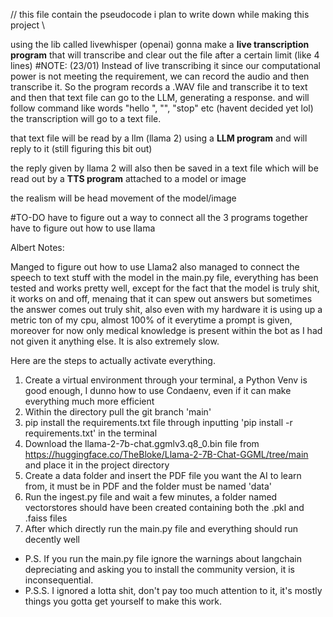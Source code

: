 // this file contain the pseudocode i plan to write down while making this project \\

using the lib called livewhisper (openai) gonna make a **live transcription program** that 
                will transcribe and clear out the file after a certain limit (like 4 lines) #NOTE: (23/01) Instead of live transcribing it since our computational power is not meeting the requirement, we can record the audio and then transcribe it. So the program records a .WAV file and transcribe it to text and then that text file can go to the LLM, generating a response.
                                    and 
                will follow command like words "hello <name>", "<name>", "stop" etc (havent decided yet lol)
the transcription will go to a text file. 

that text file will be read by a llm (llama 2) using a **LLM program** 
and will reply to it (still figuring this bit out) 

the reply given by llama 2 will also then be saved in a text file which will be read out by a **TTS program** attached to a model or image 

the realism will be head movement of the model/image


#TO-DO 
have to figure out a way to connect all the 3 programs together 
have to figure out how to use llama 

Albert Notes:

Manged to figure out how to use Llama2 also managed to connect the speech to text stuff with the model in the main.py file, everything has been tested and works pretty well, except for the fact that the model is truly shit, it works on and off, menaing that it can spew out answers but sometimes the answer comes out truly shit, also even with my hardware it is using up a metric ton of my cpu, almost 100% of it everytime a prompt is given, moreover for now only medical knowledge is present within the bot as I had not given it anything else. It is also extremely slow.

Here are the steps to actually activate everything.

1. Create a virtual environment through your terminal, a Python Venv is good enough, I dunno how to use Condaenv, even if it can make everything much more efficient
2. Within the directory pull the git branch 'main'
3. pip install the requirements.txt file through inputting 'pip install -r requirements.txt' in the terminal
4. Download the llama-2-7b-chat.ggmlv3.q8_0.bin file from https://huggingface.co/TheBloke/Llama-2-7B-Chat-GGML/tree/main and place it in the project directory
5. Create a data folder and insert the PDF file you want the AI to learn from, it must be in PDF and the folder must be named 'data'
6. Run the ingest.py file and wait a few minutes, a folder named vectorstores should have been created containing both the .pkl and .faiss files
7. After which directly run the main.py file and everything should run decently well

* P.S. If you run the main.py file ignore the warnings about langchain depreciating and asking you to install the community version, it is inconsequential.
* P.S.S. I ignored a lotta shit, don't pay too much attention to it, it's mostly things you gotta get yourself to make this work.
